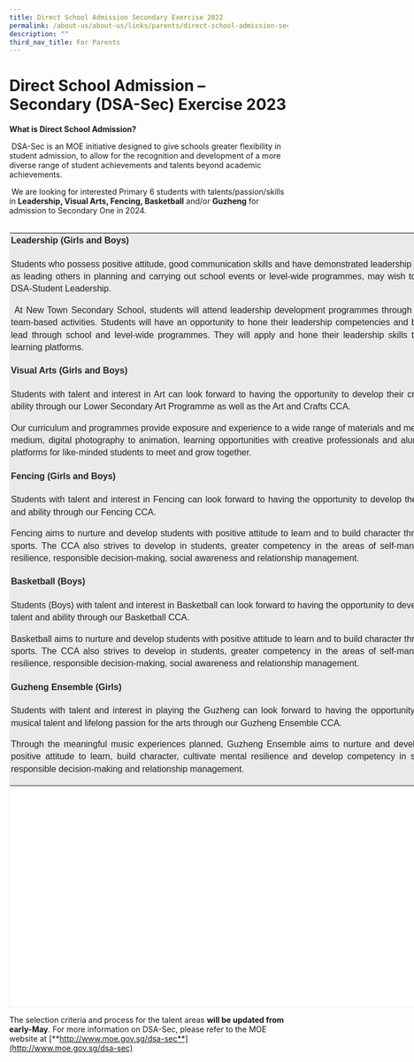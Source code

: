 ```yaml
---
title: Direct School Admission Secondary Exercise 2022
permalink: /about-us/about-us/links/parents/direct-school-admission-secondary-dsa-sec-exercise-2022/
description: ""
third_nav_title: For Parents
---
```

# Direct School Admission – Secondary (DSA-Sec) Exercise 2023


**What is Direct School Admission?**

&nbsp;DSA-Sec is an MOE initiative designed to give schools greater flexibility in student admission, to allow for the recognition and development of a more diverse range of student achievements and talents beyond academic achievements.

&nbsp;We are looking for interested Primary 6 students with talents/passion/skills in&nbsp;**Leadership, Visual Arts, Fencing, Basketball**&nbsp;and/or&nbsp;**Guzheng**&nbsp;for admission to Secondary One in 2024.
 
 <br>

<table style="margin: 0px; outline: 0px; padding: 0px; border: 1px solid rgb(234, 234, 234); color: rgb(56, 61, 81); font-family: &quot;Source Sans Pro&quot;, sans-serif; font-size: 16px; font-style: normal; font-variant-ligatures: normal; font-variant-caps: normal; font-weight: 400; letter-spacing: normal; orphans: 2; text-align: left; text-transform: none; white-space: normal; widows: 2; word-spacing: 0px; -webkit-text-stroke-width: 0px; background-color: rgb(255, 255, 255); text-decoration-thickness: initial; text-decoration-style: initial; text-decoration-color: initial; width: 857px; height: 1400px;" class="iveo_table ives_tab_1"><tbody style="margin: 0px; outline: 0px; padding: 0px;" class=""><tr style="margin: 0px; outline: 0px; padding: 0px;" class=""><td style="margin: 0px; outline: 0px; padding: 2px; text-align: center; background-color: rgb(234, 234, 234); color: rgb(34, 34, 34); width: 851px;" class="" width="616"><p style="margin: 0px 0px 1em; outline: 0px; padding: 0px; line-height: 22.4px; text-align: left;" class=""><strong style="margin: 0px; outline: 0px; padding: 0px;" class=""><span style="margin: 0px; outline: 0px; padding: 0px;" class="" lang="EN-SG">Leadership (Girls and Boys)</span></strong><span style="margin: 0px; outline: 0px; padding: 0px;" class=""></span></p></td></tr><tr style="margin: 0px; outline: 0px; padding: 0px;" class=""><td style="margin: 0px; outline: 0px; padding: 2px; text-align: center; background-color: rgb(234, 234, 234); color: rgb(34, 34, 34);" class="" width="616"><p style="margin: 0px 0px 1em; outline: 0px; padding: 0px; line-height: 22.4px; text-align: justify;" class=""><span style="margin: 0px; outline: 0px; padding: 0px;" class="">Students who possess positive attitude, good communication skills and have demonstrated leadership capabilities, such as leading others in planning and carrying out school events or level-wide programmes, may wish to take part in our DSA-Student Leadership.</span><span style="margin: 0px; outline: 0px; padding: 0px;" class=""></span></p><p style="margin: 0px 0px 1em; outline: 0px; padding: 0px; line-height: 22.4px; text-align: justify;" class=""><span style="margin: 0px; outline: 0px; padding: 0px;" class="">&nbsp;</span><span style="margin: 0px; outline: 0px; padding: 0px; text-align: center;">At New Town Secondary School, students will attend leadership development programmes through self-mastery and team-based activities.&nbsp;Students will have an opportunity to hone their leadership competencies and be empowered to lead through school and level-wide programmes. They will apply and hone their leadership skills through authentic learning platforms.</span><span style="margin: 0px; outline: 0px; padding: 0px; text-align: center;">&nbsp;</span></p></td></tr><tr style="margin: 0px; outline: 0px; padding: 0px;" class=""><td style="margin: 0px; outline: 0px; padding: 2px; text-align: center; background-color: rgb(234, 234, 234); color: rgb(34, 34, 34);" class="" width="616"><p style="margin: 0px 0px 1em; outline: 0px; padding: 0px; line-height: 22.4px; text-align: left;" class=""><b style="margin: 0px; outline: 0px; padding: 0px;" class=""><span style="margin: 0px; outline: 0px; padding: 0px;" class="">Visual Arts (Girls and Boys)</span></b><b style="margin: 0px; outline: 0px; padding: 0px;" class=""></b></p></td></tr><tr style="margin: 0px; outline: 0px; padding: 0px;" class=""><td style="margin: 0px; outline: 0px; padding: 2px; text-align: center; background-color: rgb(234, 234, 234); color: rgb(34, 34, 34);" class="" width="616"><p style="margin: 0px 0px 1em; outline: 0px; padding: 0px; line-height: 22.4px; text-align: justify;" class=""><span style="margin: 0px; outline: 0px; padding: 0px;" class="">Students with talent and interest in Art can look forward to having the opportunity to develop their creative talent and ability through our Lower Secondary Art Programme as well as the Art and Crafts CCA.&nbsp;</span></p><p style="margin: 0px 0px 1em; outline: 0px; padding: 0px; line-height: 22.4px; text-align: justify;" class="">Our curriculum and programmes provide exposure&nbsp;and experience to a wide range of materials and medium - dry to wet medium, digital photography to animation, learning opportunities with creative professionals and alumnus, as well as platforms for like-minded students to meet and grow together.&nbsp;</p></td></tr><tr style="margin: 0px; outline: 0px; padding: 0px;" class=""><td style="margin: 0px; outline: 0px; padding: 2px; text-align: center; background-color: rgb(234, 234, 234); color: rgb(34, 34, 34);" class="" width="616"><p style="margin: 0px 0px 1em; outline: 0px; padding: 0px; line-height: 22.4px; text-align: left;" class=""><b style="margin: 0px; outline: 0px; padding: 0px;" class=""><span style="margin: 0px; outline: 0px; padding: 0px;" class="" lang="EN-SG">Fencing (Girls and Boys)</span></b><span style="margin: 0px; outline: 0px; padding: 0px;" class=""></span></p></td></tr><tr style="margin: 0px; outline: 0px; padding: 0px;" class=""><td style="margin: 0px; outline: 0px; padding: 2px; text-align: center; background-color: rgb(234, 234, 234); color: rgb(34, 34, 34);" class="" width="616"><p style="margin: 0px 0px 1em; outline: 0px; padding: 0px; line-height: 22.4px; text-align: justify;" class=""><span style="margin: 0px; outline: 0px; padding: 0px;" class="">Students with talent and interest in Fencing can look forward to having the opportunity to develop their sporting talent and ability through our Fencing CCA.&nbsp;</span></p><p style="margin: 0px 0px 1em; outline: 0px; padding: 0px; line-height: 22.4px; text-align: justify;" class=""><span style="margin: 0px; outline: 0px; padding: 0px;" class="">Fencing aims to nurture and develop students with positive attitude to learn and to build character through competitive sports. The CCA also strives to develop in students, greater competency in the areas of self-management, mental resilience, responsible decision-making, social awareness and relationship management.</span></p></td></tr><tr style="margin: 0px; outline: 0px; padding: 0px;" class=""><td style="margin: 0px; outline: 0px; padding: 2px; text-align: center; background-color: rgb(234, 234, 234); color: rgb(34, 34, 34);" class="" width="616"><p style="margin: 0px 0px 1em; outline: 0px; padding: 0px; line-height: 22.4px; text-align: left;" class=""><b style="margin: 0px; outline: 0px; padding: 0px;" class=""><span style="margin: 0px; outline: 0px; padding: 0px;" class="">Basketball (Boys)</span></b><b style="margin: 0px; outline: 0px; padding: 0px;" class=""></b></p></td></tr><tr style="margin: 0px; outline: 0px; padding: 0px;" class=""><td style="margin: 0px; outline: 0px; padding: 2px; text-align: center; background-color: rgb(234, 234, 234); color: rgb(34, 34, 34);" class="" width="616"><p style="margin: 0px 0px 1em; outline: 0px; padding: 0px; line-height: 22.4px; text-align: justify;" class=""><span style="margin: 0px; outline: 0px; padding: 0px;" class="">Students (Boys) with talent and interest in Basketball can look forward to having the opportunity to develop their sporting talent and ability through our Basketball CCA.&nbsp;</span></p><p style="margin: 0px 0px 1em; outline: 0px; padding: 0px; line-height: 22.4px; text-align: justify;" class=""><span style="margin: 0px; outline: 0px; padding: 0px;" class="">Basketball aims to nurture and develop students with positive attitude to learn and to build character through competitive sports. The CCA also strives to develop in students, greater competency in the areas of self-management, mental resilience, responsible decision-making, social awareness and relationship management.</span></p></td></tr><tr style="margin: 0px; outline: 0px; padding: 0px;" class=""><td style="margin: 0px; outline: 0px; padding: 2px; text-align: center; background-color: rgb(234, 234, 234); color: rgb(34, 34, 34);" class="" width="616"><p style="margin: 0px 0px 1em; outline: 0px; padding: 0px; line-height: 22.4px; text-align: left;" class=""><b style="margin: 0px; outline: 0px; padding: 0px;" class=""><span style="margin: 0px; outline: 0px; padding: 0px;" class="">Guzheng Ensemble (Girls)</span></b><b style="margin: 0px; outline: 0px; padding: 0px;" class=""></b></p></td></tr><tr style="margin: 0px; outline: 0px; padding: 0px;" class=""><td style="margin: 0px; outline: 0px; padding: 2px; text-align: center; background-color: rgb(234, 234, 234); color: rgb(34, 34, 34);" class="" width="616"><p style="margin: 0px 0px 1em; outline: 0px; padding: 0px; line-height: 22.4px; text-align: justify;" class=""><span style="margin: 0px; outline: 0px; padding: 0px;" class="">Students with talent and interest in playing the Guzheng can look forward to having the opportunity to develop their musical talent and lifelong passion for the arts through our Guzheng Ensemble CCA.&nbsp;</span></p><p style="margin: 0px 0px 1em; outline: 0px; padding: 0px; line-height: 22.4px; text-align: justify;" class=""><span style="margin: 0px; outline: 0px; padding: 0px;" class="">Through the meaningful music experiences planned,<span>&nbsp;</span></span><span style="margin: 0px; outline: 0px; padding: 0px;" class="">Guzheng Ensemble aims to nurture and develop students with positive attitude to learn, build character, cultivate mental resilience and develop competency in self-management, responsible decision-making and relationship management.</span><span style="margin: 0px; outline: 0px; padding: 0px; text-align: center;">&nbsp;</span></p></td></tr></tbody></table>

The selection criteria and process for the talent areas&nbsp;**will be updated from early-May**. For more information on DSA-Sec, please refer to the MOE website at&nbsp;[**http://www.moe.gov.sg/dsa-sec**](http://www.moe.gov.sg/dsa-sec)